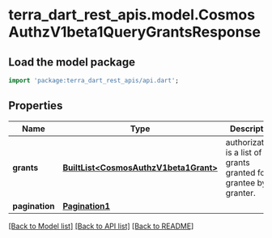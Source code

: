 # terra_dart_rest_apis.model.CosmosAuthzV1beta1QueryGrantsResponse

## Load the model package
```dart
import 'package:terra_dart_rest_apis/api.dart';
```

## Properties
Name | Type | Description | Notes
------------ | ------------- | ------------- | -------------
**grants** | [**BuiltList&lt;CosmosAuthzV1beta1Grant&gt;**](CosmosAuthzV1beta1Grant.md) | authorizations is a list of grants granted for grantee by granter. | [optional] 
**pagination** | [**Pagination1**](Pagination1.md) |  | [optional] 

[[Back to Model list]](../README.md#documentation-for-models) [[Back to API list]](../README.md#documentation-for-api-endpoints) [[Back to README]](../README.md)


